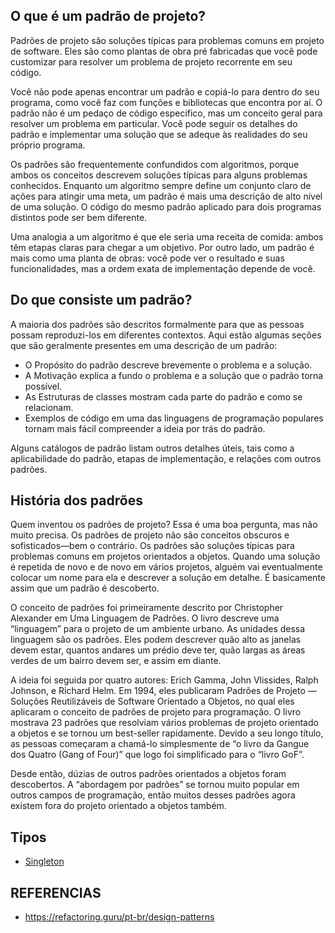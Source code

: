 ## O que é um padrão de projeto?
Padrões de projeto são soluções típicas para problemas comuns em projeto de software. Eles são como plantas de obra pré fabricadas que você pode customizar para resolver um problema de projeto recorrente em seu código.

Você não pode apenas encontrar um padrão e copiá-lo para dentro do seu programa, como você faz com funções e bibliotecas que encontra por aí. O padrão não é um pedaço de código específico, mas um conceito geral para resolver um problema em particular. Você pode seguir os detalhes do padrão e implementar uma solução que se adeque às realidades do seu próprio programa.

Os padrões são frequentemente confundidos com algoritmos, porque ambos os conceitos descrevem soluções típicas para alguns problemas conhecidos. Enquanto um algoritmo sempre define um conjunto claro de ações para atingir uma meta, um padrão é mais uma descrição de alto nível de uma solução. O código do mesmo padrão aplicado para dois programas distintos pode ser bem diferente.

Uma analogia a um algoritmo é que ele seria uma receita de comida: ambos têm etapas claras para chegar a um objetivo. Por outro lado, um padrão é mais como uma planta de obras: você pode ver o resultado e suas funcionalidades, mas a ordem exata de implementação depende de você.

## Do que consiste um padrão?
A maioria dos padrões são descritos formalmente para que as pessoas possam reproduzi-los em diferentes contextos. Aqui estão algumas seções que são geralmente presentes em uma descrição de um padrão:

- O Propósito do padrão descreve brevemente o problema e a solução.
- A Motivação explica a fundo o problema e a solução que o padrão torna possível.
- As Estruturas de classes mostram cada parte do padrão e como se relacionam.
- Exemplos de código em uma das linguagens de programação populares tornam mais fácil compreender a ideia por trás do padrão.

Alguns catálogos de padrão listam outros detalhes úteis, tais como a aplicabilidade do padrão, etapas de implementação, e relações com outros padrões.

## História dos padrões
Quem inventou os padrões de projeto? Essa é uma boa pergunta, mas não muito precisa. Os padrões de projeto não são conceitos obscuros e sofisticados—bem o contrário. Os padrões são soluções típicas para problemas comuns em projetos orientados a objetos. Quando uma solução é repetida de novo e de novo em vários projetos, alguém vai eventualmente colocar um nome para ela e descrever a solução em detalhe. É basicamente assim que um padrão é descoberto.

O conceito de padrões foi primeiramente descrito por Christopher Alexander em Uma Linguagem de Padrões. O livro descreve uma “linguagem” para o projeto de um ambiente urbano. As unidades dessa linguagem são os padrões. Eles podem descrever quão alto as janelas devem estar, quantos andares um prédio deve ter, quão largas as áreas verdes de um bairro devem ser, e assim em diante.

A ideia foi seguida por quatro autores: Erich Gamma, John Vlissides, Ralph Johnson, e Richard Helm. Em 1994, eles publicaram Padrões de Projeto — Soluções Reutilizáveis de Software Orientado a Objetos, no qual eles aplicaram o conceito de padrões de projeto para programação. O livro mostrava 23 padrões que resolviam vários problemas de projeto orientado a objetos e se tornou um best-seller rapidamente. Devido a seu longo título, as pessoas começaram a chamá-lo simplesmente de “o livro da Gangue dos Quatro (Gang of Four)” que logo foi simplificado para o “livro GoF”.

Desde então, dúzias de outros padrões orientados a objetos foram descobertos. A “abordagem por padrões” se tornou muito popular em outros campos de programação, então muitos desses padrões agora existem fora do projeto orientado a objetos também.

## Tipos
- [Singleton](singleton/README.md)

## REFERENCIAS
- https://refactoring.guru/pt-br/design-patterns